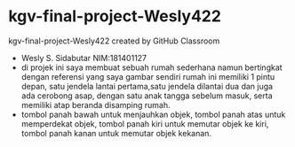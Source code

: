 # kgv-final-project-Wesly422
kgv-final-project-Wesly422 created by GitHub Classroom

- Wesly S. Sidabutar NIM:181401127
- di projek ini saya membuat sebuah rumah sederhana namun bertingkat dengan referensi yang saya gambar sendiri rumah ini memiliki 1 pintu depan, satu jendela lantai pertama,satu jendela dilantai dua dan juga ada cerobong asap, dengan satu anak tangga sebelum masuk, serta memiliki atap beranda disamping rumah.
- tombol panah bawah untuk menjauhkan objek, tombol panah atas untuk memperdekat objek, tombol panah kiri untuk memutar objek ke kiri, tombol panah kanan untuk memutar objek kekanan.
